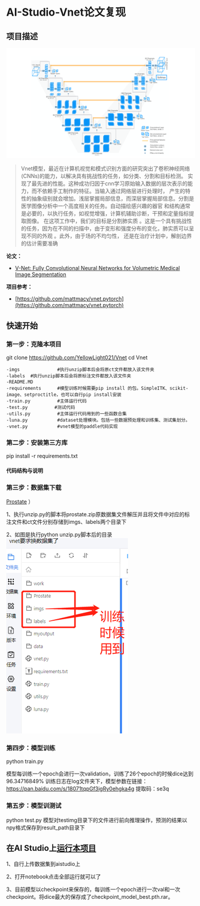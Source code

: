 # AI-Studio-Vnet论文复现

## 项目描述
![images](images/vnet.png)  
> Vnet模型，最近在计算机视觉和模式识别方面的研究突出了卷积神经网络(CNNs)的能力，以解决具有挑战性的任务，如分类、分割和目标检测。
> 实现了最先进的性能。这种成功归因于cnn学习原始输入数据的层次表示的能力，而不依赖手工制作的特征。当输入通过网络层进行处理时，
> 产生的特性的抽象级别就会增加。浅层掌握局部信息，而深层掌握局部信息。分割是医学图像分析中一个高度相关的任务。自动描绘感兴趣的器官
> 和结构通常是必要的，以执行任务，如视觉增强，计算机辅助诊断，干预和定量指标提取图像。
> 在这项工作中，我们的目标是分割肺实质 。这是一个具有挑战性的任务，因为在不同的扫描中，由于变形和强度分布的变化，肺实质可以呈现不同的外观
> 。此外，由于场的不均匀性， 还是在治疗计划中，解剖边界的估计需要准确

**论文：**

- [V-Net: Fully Convolutional Neural Networks for Volumetric Medical Image Segmentation](https://paperswithcode.com/paper/v-net-fully-convolutional-neural-networks-for)

**项目参考：**
- [https://github.com/mattmacy/vnet.pytorch](https://github.com/mattmacy/vnet.pytorch)


## 快速开始
### 第一步：克隆本项目
git clone https://github.com/YellowLight021/Vnet
cd Vnet

```
-imgs              #执行unzip脚本后会将原ct文件都放入该文件夹
-labels  #执行unzip脚本后会将原标注文件都放入该文件夹
-README.MD
-requirements      #模型训练时候需要pip install 的包。SimpleITK、scikit-image、setproctitle，也可以自行pip install安装
-train.py          #主体运行代码
-test.py          #测试代码
-utils.py          #主体运行代码用到的一些函数合集
-luna.py           #dataset处理模块。包括一些数据预处理和训练集、测试集划分。
-vnet.py           #vnet模型的paddle代码实现
```

### 第二步：安装第三方库
pip install -r requirements.txt
#### 代码结构与说明



### 第三步：数据集下载
[Prostate](https://promise12.grand-challenge.org/evaluation/challenge/submissions/create/) ）

1、执行unzip.py的脚本将prostate.zip原数据集文件解压并且将文件中对应的标注文件和ct文件分别存储到imgs、labels两个目录下

2、如图是执行python unzip.py脚本后的目录![images](images/dataset.png)  

### 第四步：模型训练

python train.py

模型每训练一个epoch会进行一次validation，训练了26个epoch的时候dice达到96.34716849%
训练日志在log文件夹下，模型参数在链接：https://pan.baidu.com/s/18071tqpGf3igRy0ehgka4g
提取码：se3q

### 第五步：模型训测试
python test.py
模型对testimg目录下的文件进行前向推理操作，预测的结果以npy格式保存到result_path目录下






## 在AI Studio上[运行本项目](项目“vnet要求换数据集了”共享链接(有效期三天)：https://aistudio.baidu.com/studio/project/partial/verify/3465814/95246add616a4e8da306bfc807e69ada) 
1、自行上传数据集到aistudio上

2、打开notebook点击全部运行就可以了

3、目前模型以checkpoint来保存的，每训练一个epoch进行一次val和一次checkpoint。将dice最大的保存成了checkpoint_model_best.pth.rar。

